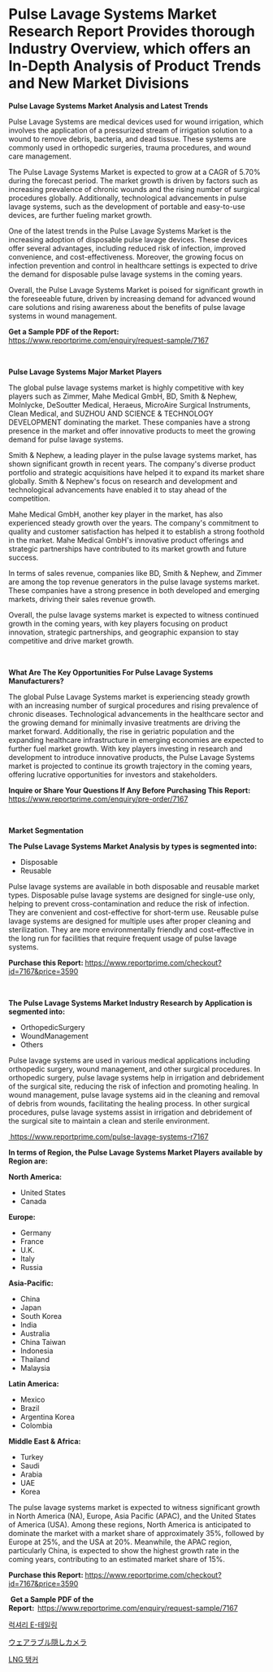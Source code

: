 <p><h1>Pulse Lavage Systems Market Research Report Provides thorough Industry Overview, which offers an In-Depth Analysis of Product Trends and New Market Divisions</h1></p><p><strong>Pulse Lavage Systems Market Analysis and Latest Trends</strong></p>
<p><p>Pulse Lavage Systems are medical devices used for wound irrigation, which involves the application of a pressurized stream of irrigation solution to a wound to remove debris, bacteria, and dead tissue. These systems are commonly used in orthopedic surgeries, trauma procedures, and wound care management.</p><p>The Pulse Lavage Systems Market is expected to grow at a CAGR of 5.70% during the forecast period. The market growth is driven by factors such as increasing prevalence of chronic wounds and the rising number of surgical procedures globally. Additionally, technological advancements in pulse lavage systems, such as the development of portable and easy-to-use devices, are further fueling market growth.</p><p>One of the latest trends in the Pulse Lavage Systems Market is the increasing adoption of disposable pulse lavage devices. These devices offer several advantages, including reduced risk of infection, improved convenience, and cost-effectiveness. Moreover, the growing focus on infection prevention and control in healthcare settings is expected to drive the demand for disposable pulse lavage systems in the coming years.</p><p>Overall, the Pulse Lavage Systems Market is poised for significant growth in the foreseeable future, driven by increasing demand for advanced wound care solutions and rising awareness about the benefits of pulse lavage systems in wound management.</p></p>
<p><strong>Get a Sample PDF of the Report:&nbsp;</strong> <a href="https://www.reportprime.com/enquiry/request-sample/7167">https://www.reportprime.com/enquiry/request-sample/7167</a></p>
<p>&nbsp;</p>
<p><strong>Pulse Lavage Systems Major Market Players</strong></p>
<p><p>The global pulse lavage systems market is highly competitive with key players such as Zimmer, Mahe Medical GmbH, BD, Smith & Nephew, Molnlycke, DeSoutter Medical, Heraeus, MicroAire Surgical Instruments, Clean Medical, and SUZHOU AND SCIENCE & TECHNOLOGY DEVELOPMENT dominating the market. These companies have a strong presence in the market and offer innovative products to meet the growing demand for pulse lavage systems.</p><p>Smith & Nephew, a leading player in the pulse lavage systems market, has shown significant growth in recent years. The company's diverse product portfolio and strategic acquisitions have helped it to expand its market share globally. Smith & Nephew's focus on research and development and technological advancements have enabled it to stay ahead of the competition.</p><p>Mahe Medical GmbH, another key player in the market, has also experienced steady growth over the years. The company's commitment to quality and customer satisfaction has helped it to establish a strong foothold in the market. Mahe Medical GmbH's innovative product offerings and strategic partnerships have contributed to its market growth and future success.</p><p>In terms of sales revenue, companies like BD, Smith & Nephew, and Zimmer are among the top revenue generators in the pulse lavage systems market. These companies have a strong presence in both developed and emerging markets, driving their sales revenue growth.</p><p>Overall, the pulse lavage systems market is expected to witness continued growth in the coming years, with key players focusing on product innovation, strategic partnerships, and geographic expansion to stay competitive and drive market growth.</p></p>
<p>&nbsp;</p>
<p><strong>What Are The Key Opportunities For Pulse Lavage Systems Manufacturers?</strong></p>
<p><p>The global Pulse Lavage Systems market is experiencing steady growth with an increasing number of surgical procedures and rising prevalence of chronic diseases. Technological advancements in the healthcare sector and the growing demand for minimally invasive treatments are driving the market forward. Additionally, the rise in geriatric population and the expanding healthcare infrastructure in emerging economies are expected to further fuel market growth. With key players investing in research and development to introduce innovative products, the Pulse Lavage Systems market is projected to continue its growth trajectory in the coming years, offering lucrative opportunities for investors and stakeholders.</p></p>
<p><strong>Inquire or Share Your Questions If Any Before Purchasing This Report:</strong> <a href="https://www.reportprime.com/enquiry/pre-order/7167">https://www.reportprime.com/enquiry/pre-order/7167</a></p>
<p>&nbsp;</p>
<p><strong>Market Segmentation</strong></p>
<p><strong>The Pulse Lavage Systems Market Analysis by types is segmented into:</strong></p>
<p><ul><li>Disposable</li><li>Reusable</li></ul></p>
<p><p>Pulse lavage systems are available in both disposable and reusable market types. Disposable pulse lavage systems are designed for single-use only, helping to prevent cross-contamination and reduce the risk of infection. They are convenient and cost-effective for short-term use. Reusable pulse lavage systems are designed for multiple uses after proper cleaning and sterilization. They are more environmentally friendly and cost-effective in the long run for facilities that require frequent usage of pulse lavage systems.</p></p>
<p><strong>Purchase this Report:&nbsp;</strong><a href="https://www.reportprime.com/checkout?id=7167&price=3590">https://www.reportprime.com/checkout?id=7167&price=3590</a></p>
<p>&nbsp;</p>
<p><strong>The Pulse Lavage Systems Market Industry Research by Application is segmented into:</strong></p>
<p><ul><li>OrthopedicSurgery</li><li>WoundManagement</li><li>Others</li></ul></p>
<p><p>Pulse lavage systems are used in various medical applications including orthopedic surgery, wound management, and other surgical procedures. In orthopedic surgery, pulse lavage systems help in irrigation and debridement of the surgical site, reducing the risk of infection and promoting healing. In wound management, pulse lavage systems aid in the cleaning and removal of debris from wounds, facilitating the healing process. In other surgical procedures, pulse lavage systems assist in irrigation and debridement of the surgical site to maintain a clean and sterile environment.</p></p>
<p><a href="https://www.reportprime.com/pulse-lavage-systems-r7167">&nbsp;https://www.reportprime.com/pulse-lavage-systems-r7167</a></p>
<p><strong>In terms of Region, the Pulse Lavage Systems Market Players available by Region are:</strong></p>
<p>
    <p> <strong> North America: </strong>
        <ul>
            <li>United States</li>
            <li>Canada</li>
        </ul>
        </p> 
    <p> <strong> Europe: </strong>
        <ul>
            <li>Germany</li>
            <li>France</li>
            <li>U.K.</li>
            <li>Italy</li>
            <li>Russia</li>
        </ul>
        </p> 
    <p> <strong> Asia-Pacific: </strong>
        <ul>
            <li>China</li>
            <li>Japan</li>
            <li>South Korea</li>
            <li>India</li>
            <li>Australia</li>
            <li>China Taiwan</li>
            <li>Indonesia</li>
            <li>Thailand</li>
            <li>Malaysia</li>
        </ul>
        </p> 
    <p> <strong> Latin America: </strong>
        <ul>
            <li>Mexico</li>
            <li>Brazil</li>
            <li>Argentina Korea</li>
            <li>Colombia</li>
        </ul>
        </p> 
    <p> <strong> Middle East & Africa: </strong>
        <ul>
            <li>Turkey</li>
            <li>Saudi</li>
            <li>Arabia</li>
            <li>UAE</li>
            <li>Korea</li>
        </ul>
    </p>
    </p>
<p><p>The pulse lavage systems market is expected to witness significant growth in North America (NA), Europe, Asia Pacific (APAC), and the United States of America (USA). Among these regions, North America is anticipated to dominate the market with a market share of approximately 35%, followed by Europe at 25%, and the USA at 20%. Meanwhile, the APAC region, particularly China, is expected to show the highest growth rate in the coming years, contributing to an estimated market share of 15%.</p></p>
<p><strong>Purchase this Report: </strong><a href="https://www.reportprime.com/checkout?id=7167&price=3590">https://www.reportprime.com/checkout?id=7167&price=3590</a></p>
<p>&nbsp;<strong>Get a Sample PDF of the Report:&nbsp;&nbsp;</strong><a href="https://www.reportprime.com/enquiry/request-sample/7167">https://www.reportprime.com/enquiry/request-sample/7167</a></p>
<p><strong></strong></p>
<p><p><a href="https://medium.com/@cierrahayes1930/%EA%B3%A0%EA%B8%89-%EC%9D%B4-%ED%85%8C%EC%9D%BC%EB%A7%81-%EC%8B%9C%EC%9E%A5-%EB%B3%B4%EA%B3%A0%EC%84%9C%EB%8A%94-%EC%9D%B4-%EC%8B%9C%EC%9E%A5%EC%9D%98-%EC%B5%9C%EC%8B%A0-%ED%8A%B8%EB%A0%8C%EB%93%9C%EC%99%80-%EC%84%B1%EC%9E%A5-%EA%B8%B0%ED%9A%8C%EB%A5%BC-%EB%B3%B4%EC%97%AC%EC%A4%8D%EB%8B%88%EB%8B%A4-0154715ba986">럭셔리 E-테일링</a></p><p><a href="https://medium.com/@elihomenick1943/%E3%82%A6%E3%82%A7%E3%82%A2%E3%83%A9%E3%83%96%E3%83%AB%E9%9A%A0%E3%81%97%E3%82%AB%E3%83%A1%E3%83%A9%E5%B8%82%E5%A0%B4%E3%81%AE%E5%88%86%E6%9E%90-%E3%81%9D%E3%81%AEcagr-%E5%B8%82%E5%A0%B4%E3%82%BB%E3%82%B0%E3%83%A1%E3%83%B3%E3%83%86%E3%83%BC%E3%82%B7%E3%83%A7%E3%83%B3-%E3%81%8A%E3%82%88%E3%81%B3%E3%82%B0%E3%83%AD%E3%83%BC%E3%83%90%E3%83%AB%E6%A5%AD%E7%95%8C%E6%A6%82%E8%A6%81-13526b0c3b44">ウェアラブル隠しカメラ</a></p><p><a href="https://medium.com/@carlosrtzkzhj/lng-%ED%83%B1%EC%BB%A4-%EC%8B%9C%EC%9E%A5-%EA%B7%9C%EB%AA%A8%EB%8A%94-%EA%B8%80%EB%A1%9C%EB%B2%8C-%EC%82%B0%EC%97%85%EC%97%90%EC%84%9C-%EC%B5%9C%EC%A0%81%EC%9D%98-%EB%A7%88%EC%BC%80%ED%8C%85-%EC%B1%84%EB%84%90%EC%9D%84-%EB%B3%B4%EC%97%AC%EC%A4%8D%EB%8B%88%EB%8B%A4-78b8895a6766">LNG 탱커</a></p></p>